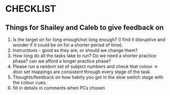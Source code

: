 # CHECKLIST

## Things for Shailey and Caleb to give feedback on

1. Is the target on for long enough/not long enough? (I find it disruptive and wonder if it could be on for a shorter period of time).
2. Instructions - good as they are, or should we change them?
3. How long do all the tasks take to run? Do we need a shorter practice phase? can we afford a longer practice phase?
4. Please run a random set of subject numbers and check that colour -> door set mappings are consistent through every stage of the task.
5. Thoughts/feedback on how habity you get in the slow switch stage with the colour cues.
6. fill in details in comments when PCs chosen


